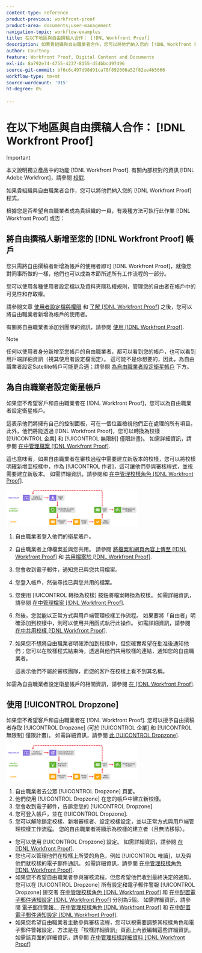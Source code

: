 ```yaml
---
content-type: reference
product-previous: workfront-proof
product-area: documents;user-management
navigation-topic: workflow-examples
title: 在以下地區與自由撰稿人合作： [!DNL Workfront Proof]
description: 如果貴組織與自由職業者合作，您可以將他們納入您的 [!DNL Workfront Proof] 程式。
author: Courtney
feature: Workfront Proof, Digital Content and Documents
exl-id: 8a792e74-4755-4237-8155-d54bbcd97496
source-git-commit: bf6c6c497d98d91ca78f892606a52f82ee4b5666
workflow-type: tm+mt
source-wordcount: '915'
ht-degree: 0%

---
```


# 在以下地區與自由撰稿人合作： [!DNL Workfront Proof]

>[!IMPORTANT]
>
>本文說明獨立產品中的功能 [!DNL Workfront Proof]. 有關內部校對的資訊 [!DNL Adobe Workfront]，請參閱 [校對](../../../review-and-approve-work/proofing/proofing.md).

如果貴組織與自由職業者合作，您可以將他們納入您的 [!DNL Workfront Proof] 程式。

根據您是否希望自由職業者成為貴組織的一員，有幾種方法可執行此作業 [!DNL Workfront Proof] 或否：

## 將自由撰稿人新增至您的 [!DNL Workfront Proof] 帳戶

您只需將自由撰稿者新增為帳戶的使用者即可 [!DNL Workfront Proof]，就像您對同事所做的一樣，他們也可以成為本節所述所有工作流程的一部分。

您可以使用各種使用者設定檔以及資料夾隱私權規則，管理您的自由者在帳戶中的可見性和存取權。

請參閱文章  [使用者設定檔與權限](https://support.workfront.com/hc/https://support.workfront.com/hc/en-us/articles/115004087428-User-profiles-and-permissions) 和 [了解 [!DNL Workfront Proof]](../../../workfront-proof/wp-work-proofsfiles/organize-your-work/folder-permissions.md) 之後，您可以將自由職業者新增為帳戶的使用者。

有關將自由職業者添加到團隊的資訊，請參閱 [使用 [!DNL Workfront Proof]](../../../workfront-proof/wp-mnguserscontacts/users/create-users.md).

>[!NOTE]
>
>任何以使用者身分新增至您帳戶的自由職業者，都可以看到您的帳戶，也可以看到用戶端詳細資訊（視其使用者設定檔而定）。 這可能不是你想要的，因此，為自由職業者設定Satellite帳戶可能更合適；請參閱 [為自由職業者設定衛星帳戶](https://support.workfront.com/knowledge/articles/115004259868/en-us?brand_id=662728&amp;return_to=%2Fhc%2Fen-us%2Farticles%2F115004259868#Option-B---set-up-a-satellite-account-for-your-freelancers) 下方。

## 為自由職業者設定衛星帳戶

如果您不希望客戶和自由職業者在 [!DNL Workfront Proof]，您可以為自由職業者設定衛星帳戶。

這表示他們將擁有自己的控制面板，可在一個位置檢視他們正在處理的所有項目。 此外，他們將能透過 [!DNL Workfront Proof]，您可以轉換為校樣([!UICONTROL 企業] 和 [!UICONTROL 無限制] 僅限計畫)。 如需詳細資訊，請參閱 [在中管理檔案 [!DNL Workfront Proof]](../../../workfront-proof/wp-work-proofsfiles/manage-your-work/manage-files.md).

這也意味著，如果自由職業者在審核過程中需要建立新版本的校樣，您可以將校樣明確新增至校樣中，作為 [!UICONTROL 作者]，這可讓他們參與審核程式，並視需要建立新版本。 如需詳細資訊，請參閱和 [在中管理校樣角色 [!DNL Workfront Proof]](../../../workfront-proof/wp-work-proofsfiles/share-proofs-and-files/manage-proof-roles.md).

![自由者_-_option_B.png](assets/freelancers---option-b-350x98.png)

1. 自由職業者登入他們的衛星賬戶。
1. 自由職業者上傳檔案並與您共用。 請參閱 [將檔案和網頁內容上傳至 [!DNL Workfront Proof]](../../../workfront-proof/wp-work-proofsfiles/create-proofs-and-files/upload-files-web-content.md) 和 [共用檔案於 [!DNL Workfront Proof]](../../../workfront-proof/wp-work-proofsfiles/share-proofs-and-files/share-files.md).

1. 您會收到電子郵件，通知您已與您共用檔案。
1. 您登入帳戶，然後尋找已與您共用的檔案。
1. 您使用 [!UICONTROL 轉換為校樣] 按鈕將檔案轉換為校樣。 如需詳細資訊，請參閱 [在中管理檔案 [!DNL Workfront Proof]](../../../workfront-proof/wp-work-proofsfiles/manage-your-work/manage-files.md).
1. 然後，您就能以正常方式與用戶端管理校樣工作流程。 如果要將「自由者」明確添加到校樣中，則可以使用共用函式執行此操作。 如需詳細資訊，請參閱 [在中共用校樣 [!DNL Workfront Proof]](../../../workfront-proof/wp-work-proofsfiles/share-proofs-and-files/share-proof.md).
1. 如果您不想將自由職業者明確添加到校樣中，但您確實希望在批准後通知他們；您可以在校樣程式結束時，透過與他們共用校樣的連結，通知您的自由職業者。

   這表示他們不屬於審核團隊，而您的客戶在校樣上看不到其名稱。

如需為自由職業者設定衛星帳戶的相關資訊，請參閱  [在 [!DNL Workfront Proof]](../../../workfront-proof/wp-acct-admin/satellite-accounts/configure-sat-acct-in-wp.md).

## 使用 [!UICONTROL Dropzone]

如果您不希望客戶和自由職業者在 [!DNL Workfront Proof]. 您可以授予自由撰稿者存取 [!UICONTROL Dropzone] (可於 [!UICONTROL 企業] 和 [!UICONTROL 無限制] 僅限計畫)。 如需詳細資訊，請參閱 [此 [!UICONTROL Dropzone]](../../../workfront-proof/wp-work-proofsfiles/create-proofs-and-files/dropzone.md).

![自由職業者_-_option_C_-_dropzone.png](assets/freelancers---option-c---dropzone-350x98.png)

1. 自由職業者去公眾 [!UICONTROL Dropzone] 頁面。
1. 他們使用 [!UICONTROL Dropzone] 在您的帳戶中建立新校樣。
1. 您會收到電子郵件，告訴您您的 [!UICONTROL Dropzone].
1. 您可登入帳戶，並在 [!UICONTROL Dropzone].
1. 您可以解除鎖定校樣、新增審核者、設定校樣設定，並以正常方式與用戶端管理校樣工作流程。 您的自由職業者將顯示為校樣的建立者（且無法移除）。

* 您可以使用 [!UICONTROL Dropzone] 設定。 如需詳細資訊，請參閱 [在 [!DNL Workfront Proof]](../../../workfront-proof/wp-acct-admin/account-settings/configure-dropzone-in-wp.md).
* 您也可以管理他們在校樣上所受的角色，例如 [!UICONTROL 唯讀]，以及與他們就校樣的電子郵件通訊。 如需詳細資訊，請參閱 [在中管理校樣角色 [!DNL Workfront Proof]](../../../workfront-proof/wp-work-proofsfiles/share-proofs-and-files/manage-proof-roles.md).
* 如果您不希望自由職業者參與審核流程，但您希望他們收到最終決定的通知，您可以在 [!UICONTROL Dropzone] 所有設定和電子郵件警報 [!UICONTROL Dropzone] 提交者 [在中管理校樣角色 [!DNL Workfront Proof]](../../../workfront-proof/wp-work-proofsfiles/share-proofs-and-files/manage-proof-roles.md) 和 [在中配置電子郵件通知設定 [!DNL Workfront Proof]](../../../workfront-proof/wp-emailsntfctns/email-alerts/config-email-notification-settings-wp.md) 分別為5個。 如需詳細資訊，請參閱 [電子郵件警報，](https://support.workfront.com/hc/en-us/sections/115000911867-Email-alerts) [在中管理校樣角色 [!DNL Workfront Proof]](../../../workfront-proof/wp-work-proofsfiles/share-proofs-and-files/manage-proof-roles.md) 和 [在中配置電子郵件通知設定 [!DNL Workfront Proof]](../../../workfront-proof/wp-emailsntfctns/email-alerts/config-email-notification-settings-wp.md).
* 如果您希望自由職業者主動參與審核流程，您可以視需要調整其校樣角色和電子郵件警報設定，方法是在「校樣詳細資訊」頁面上內嵌編輯這些詳細資訊。 如需該頁面的詳細資訊，請參閱 [在中管理校樣詳細資料 [!DNL Workfront Proof]](../../../workfront-proof/wp-work-proofsfiles/manage-your-work/manage-proof-details.md)
